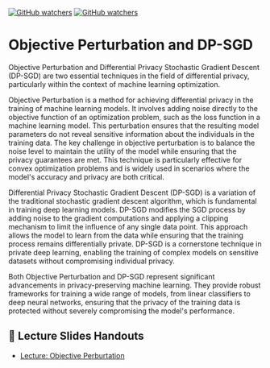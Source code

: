 [![GitHub watchers](https://img.shields.io/badge/tulip--lab-Privacy--aware--Data--Science-brightgreen)](../README.md)
[![GitHub watchers](https://img.shields.io/badge/Module-DP--SGD-orange)](README.md)

# Objective Perturbation and DP-SGD

Objective Perturbation and Differential Privacy Stochastic Gradient Descent (DP-SGD) are two essential techniques in the field of differential privacy, particularly within the context of machine learning optimization.

Objective Perturbation is a method for achieving differential privacy in the training of machine learning models. It involves adding noise directly to the objective function of an optimization problem, such as the loss function in a machine learning model. This perturbation ensures that the resulting model parameters do not reveal sensitive information about the individuals in the training data. The key challenge in objective perturbation is to balance the noise level to maintain the utility of the model while ensuring that the privacy guarantees are met. This technique is particularly effective for convex optimization problems and is widely used in scenarios where the model's accuracy and privacy are both critical.

Differential Privacy Stochastic Gradient Descent (DP-SGD) is a variation of the traditional stochastic gradient descent algorithm, which is fundamental in training deep learning models. DP-SGD modifies the SGD process by adding noise to the gradient computations and applying a clipping mechanism to limit the influence of any single data point. This approach allows the model to learn from the data while ensuring that the training process remains differentially private. DP-SGD is a cornerstone technique in private deep learning, enabling the training of complex models on sensitive datasets without compromising individual privacy.

Both Objective Perturbation and DP-SGD represent significant advancements in privacy-preserving machine learning. They provide robust frameworks for training a wide range of models, from linear classifiers to deep neural networks, ensuring that the privacy of the training data is protected without severely compromising the model's performance.

## :notebook_with_decorative_cover: Lecture Slides Handouts  

- [Lecture: Objective Perburtation](https://github.com/tulip-lab/handouts/blob/main/PaDS/FLIP33.pdf) 

